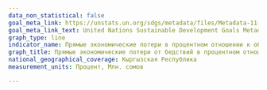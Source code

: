 ```yaml
---
data_non_statistical: false
goal_meta_link: https://unstats.un.org/sdgs/metadata/files/Metadata-11-05-02.pdf
goal_meta_link_text: United Nations Sustainable Development Goals Metadata (pdf 2066kB)
graph_type: line
indicator_name: Прямые экономические потери в процентном отношении к общемировому ВВП, ущерб важнейшим объектам инфраструктуры и число обусловленных бедствиями сбоев в работе основных служб
graph_title: Прямые экономические потери от бедствий в процентном отношении к валовому внутреннему продукту (ВВП)
national_geographical_coverage: Кыргызская Республика
measurement_units: Процент, Млн. сомов

---
```

